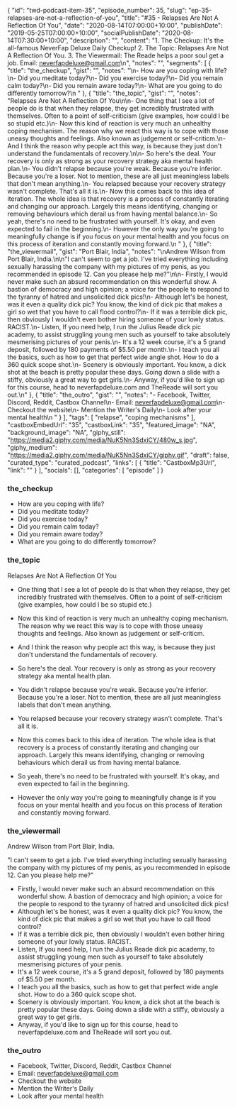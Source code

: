 {
	"id": "twd-podcast-item-35",
	"episode_number": 35,
	"slug": "ep-35-relapses-are-not-a-reflection-of-you",
	"title": "#35 - Relapses Are Not A Reflection Of You",
	"date": "2020-08-14T07:00:00+10:00",
	"publishDate": "2019-05-25T07:00:00+10:00",
	"socialPublishDate": "2020-08-14T07:30:00+10:00",
	"description": "",
	"content": "1. The Checkup: It's the all-famous NeverFap Deluxe Daily Checkup! 2. The Topic: Relapses Are Not A Reflection Of You. 3. The Viewermail: The Reade helps a poor soul get a job. Email: neverfapdeluxe@gmail.com\n",
	"notes": "",
	"segments": [
		{
			"title": "the_checkup",
			"gist": "",
			"notes": "\n- How are you coping with life?\n- Did you meditate today?\n- Did you exercise today?\n- Did you remain calm today?\n- Did you remain aware today?\n- What are you going to do differently tomorrow?\n      "
		},
		{
			"title": "the_topic",
			"gist": "",
			"notes": "Relapses Are Not A Reflection Of You\n\n- One thing that I see a lot of people do is that when they relapse, they get incredibly frustrated with themselves. Often to a point of self-criticism (give examples, how could I be so stupid etc.)\n- Now this kind of reaction is very much an unhealthy coping mechanism. The reason why we react this way is to cope with those uneasy thoughts and feelings. Also known as judgement or self-criticm.\n- And I think the reason why people act this way, is because they just don't understand the fundamentals of recovery.\n\n- So here's the deal. Your recovery is only as strong as your recovery strategy aka mental health plan.\n- You didn't relapse because you're weak. Because you're inferior. Because you're a loser. Not to mention, these are all just meaningless labels that don't mean anything.\n- You relapsed because your recovery strategy wasn't complete. That's all it is.\n- Now this comes back to this idea of iteration. The whole idea is that recovery is a process of constantly iterating and changing our approach. Largely this means identifying, changing or removing behaviours which derail us from having mental balance.\n- So yeah, there's no need to be frustrated with yourself. It's okay, and even expected to fail in the beginning.\n- However the only way you're going to meaningfully change is if you focus on your mental health and you focus on this process of iteration and constantly moving forward.\n      "
		},
		{
			"title": "the_viewermail",
			"gist": "Port Blair, India",
			"notes": "\nAndrew Wilson from Port Blair, India.\n\n\"I can't seem to get a job. I've tried everything including sexually harassing the company with my pictures of my penis, as you recommended in episode 12. Can you please help me?\"\n\n- Firstly, I would never make such an absurd recommendation on this wonderful show. A bastion of democracy and high opinion; a voice for the people to respond to the tyranny of hatred and unsolicited dick pics!\n- Although let's be honest, was it even a quality dick pic? You know, the kind of dick pic that makes a girl so wet that you have to call flood control?\n- If it was a terrible dick pic, then obviously I wouldn't even bother hiring someone of your lowly status. RACIST.\n- Listen, If you need help, I run the Julius Reade dick pic academy, to assist struggling young men such as yourself to take absolutely mesmerising pictures of your penis.\n- It's a 12 week course, it's a 5 grand deposit, followed by 180 payments of $5.50 per month.\n- I teach you all the basics, such as how to get that perfect wide angle shot. How to do a 360 quick scope shot.\n- Scenery is obviously important. You know, a dick shot at the beach is pretty popular these days. Going down a slide with a stiffy, obviously a great way to get girls.\n- Anyway, if you'd like to sign up for this course, head to neverfapdeluxe.com and TheReade will sort you out.\n"
		},
		{
			"title": "the_outro",
			"gist": "",
			"notes": "- Facebook, Twitter, Discord, Reddit, Castbox Channel\n- Email: neverfapdeluxe@gmail.com\n- Checkout the website\n- Mention the Writer's Daily\n- Look after your mental health\n      "
		}
	],
	"tags": [
		"relapse",
		"coping mechanisms"
	],
	"castboxEmbedUrl": "35",
	"castboxLink": "35",
	"featured_image": "NA",
	"background_image": "NA",
	"giphy_still": "https://media2.giphy.com/media/NuK5Nn3SdxiCY/480w_s.jpg",
	"giphy_medium": "https://media2.giphy.com/media/NuK5Nn3SdxiCY/giphy.gif",
	"draft": false,
	"curated_type": "curated_podcast",
	"links": [
		{
			"title": "CastboxMp3Url",
			"link": ""
		}
	],
	"socials": [],
	"categories": [
		"episode"
	]
}

### the_checkup


- How are you coping with life?
- Did you meditate today?
- Did you exercise today?
- Did you remain calm today?
- Did you remain aware today?
- What are you going to do differently tomorrow?
      
### the_topic

Relapses Are Not A Reflection Of You

- One thing that I see a lot of people do is that when they relapse, they get incredibly frustrated with themselves. Often to a point of self-criticism (give examples, how could I be so stupid etc.)
- Now this kind of reaction is very much an unhealthy coping mechanism. The reason why we react this way is to cope with those uneasy thoughts and feelings. Also known as judgement or self-criticm.
- And I think the reason why people act this way, is because they just don't understand the fundamentals of recovery.

- So here's the deal. Your recovery is only as strong as your recovery strategy aka mental health plan.
- You didn't relapse because you're weak. Because you're inferior. Because you're a loser. Not to mention, these are all just meaningless labels that don't mean anything.
- You relapsed because your recovery strategy wasn't complete. That's all it is.
- Now this comes back to this idea of iteration. The whole idea is that recovery is a process of constantly iterating and changing our approach. Largely this means identifying, changing or removing behaviours which derail us from having mental balance.
- So yeah, there's no need to be frustrated with yourself. It's okay, and even expected to fail in the beginning.
- However the only way you're going to meaningfully change is if you focus on your mental health and you focus on this process of iteration and constantly moving forward.
      
### the_viewermail


Andrew Wilson from Port Blair, India.

"I can't seem to get a job. I've tried everything including sexually harassing the company with my pictures of my penis, as you recommended in episode 12. Can you please help me?"

- Firstly, I would never make such an absurd recommendation on this wonderful show. A bastion of democracy and high opinion; a voice for the people to respond to the tyranny of hatred and unsolicited dick pics!
- Although let's be honest, was it even a quality dick pic? You know, the kind of dick pic that makes a girl so wet that you have to call flood control?
- If it was a terrible dick pic, then obviously I wouldn't even bother hiring someone of your lowly status. RACIST.
- Listen, If you need help, I run the Julius Reade dick pic academy, to assist struggling young men such as yourself to take absolutely mesmerising pictures of your penis.
- It's a 12 week course, it's a 5 grand deposit, followed by 180 payments of $5.50 per month.
- I teach you all the basics, such as how to get that perfect wide angle shot. How to do a 360 quick scope shot.
- Scenery is obviously important. You know, a dick shot at the beach is pretty popular these days. Going down a slide with a stiffy, obviously a great way to get girls.
- Anyway, if you'd like to sign up for this course, head to neverfapdeluxe.com and TheReade will sort you out.

### the_outro

- Facebook, Twitter, Discord, Reddit, Castbox Channel
- Email: neverfapdeluxe@gmail.com
- Checkout the website
- Mention the Writer's Daily
- Look after your mental health
      
